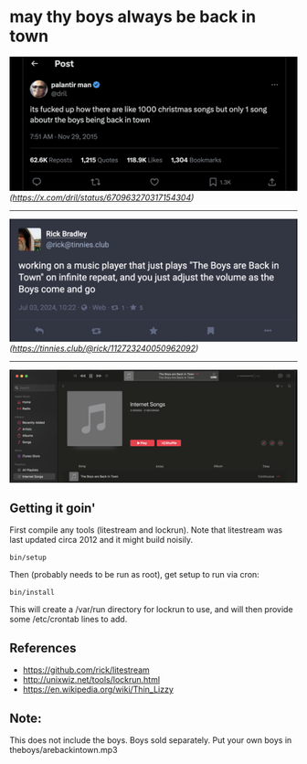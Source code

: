 # may thy boys always be back in town


![](./images/dril-tweet.png)
_(https://x.com/dril/status/670963270317154304)_

----

![](./images/toot.png)
_(https://tinnies.club/@rick/112723240050962092)_

----

![](./images/down-at-dinos.png)

## Getting it goin'

First compile any tools (litestream and lockrun). Note that litestream was last updated circa 2012 and it might build noisily.

``` shell
bin/setup
```

Then (probably needs to be run as root), get setup to run via cron:

``` shell
bin/install
```

This will create a /var/run directory for lockrun to use, and will then provide some /etc/crontab lines to add.

## References

 - https://github.com/rick/litestream
 - http://unixwiz.net/tools/lockrun.html
 - https://en.wikipedia.org/wiki/Thin_Lizzy

## Note:

This does not include the boys. Boys sold separately. Put your own boys in theboys/arebackintown.mp3
